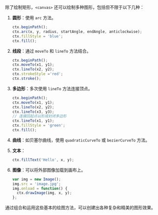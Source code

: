 除了绘制矩形，`<canvas>` 还可以绘制多种图形，包括但不限于以下几种：

1. **圆形**：使用 `arc` 方法。
   ```javascript
   ctx.beginPath();
   ctx.arc(x, y, radius, startAngle, endAngle, anticlockwise);
   ctx.fillStyle = 'blue';
   ctx.fill();
   ```

2. **线段**：通过 `moveTo` 和 `lineTo` 方法结合。
   ```javascript
   ctx.beginPath();
   ctx.moveTo(x1, y1);
   ctx.lineTo(x2, y2);
   ctx.strokeStyle ='red';
   ctx.stroke();
   ```

3. **多边形**：多次使用 `lineTo` 方法连接顶点。
   ```javascript
   ctx.beginPath();
   ctx.moveTo(x1, y1);
   ctx.lineTo(x2, y2);
   ctx.lineTo(x3, y3);
   // 连接回起点以形成封闭多边形
   ctx.lineTo(x1, y1);
   ctx.fillStyle = 'green';
   ctx.fill();
   ```

4. **曲线**：如贝塞尔曲线，使用 `quadraticCurveTo` 或 `bezierCurveTo` 方法。

5. **文本**：
   ```javascript
   ctx.fillText('Hello', x, y);
   ```

6. **图像**：可以将外部图像加载到画布上。
   ```javascript
   var img = new Image();
   img.src = 'image.jpg';
   img.onload = function() {
     ctx.drawImage(img, x, y);
   };
   ```

通过组合和运用这些基本的绘图方法，可以创建出各种复杂和精美的图形效果。 
